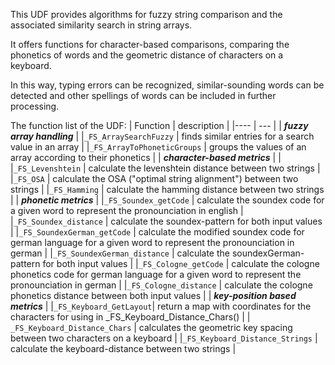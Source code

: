 This UDF provides algorithms for fuzzy string comparison and the associated similarity search in string arrays.

It offers functions for character-based comparisons, comparing the phonetics of words and the geometric distance of characters on a keyboard.

In this way, typing errors can be recognized, similar-sounding words can be detected and other spellings of words can be included in further processing.

The function list of the UDF:
| Function | description |
|---- | --- |
| ***fuzzy array handling*** |
|`_FS_ArraySearchFuzzy`          | finds similar entries for a search value in an array |
|`_FS_ArrayToPhoneticGroups`   | groups the values of an array according to their phonetics |
| ***character-based metrics*** | |
|`_FS_Levenshtein`           | calculate the levenshtein distance between two strings |
|`_FS_OSA` | calculate the OSA ("optimal string alignment") between two strings |
|`_FS_Hamming`          | calculate the hamming distance between two strings |
| ***phonetic metrics*** |
|`_FS_Soundex_getCode`    | calculate the soundex code for a given word to represent the pronounciation in english |
|`_FS_Soundex_distance`   | calculate the soundex-pattern for both input values |
|`_FS_SoundexGerman_getCode`   | calculate the modified soundex code for german language for a given word to represent the pronounciation in german |
|`_FS_SoundexGerman_distance`        | calculate the soundexGerman-pattern for both input values |
|`_FS_Cologne_getCode`  | calculate the cologne phonetics code for german language for a given word to represent the pronounciation in german |
|`_FS_Cologne_distance` | calculate the cologne phonetics distance between both input values |
| ***key-position based metrics*** |
|`_FS_Keyboard_GetLayout`| return a map with coordinates for the characters for using in _FS_Keyboard_Distance_Chars() |
|` _FS_Keyboard_Distance_Chars`  | calculates the geometric key spacing between two characters on a keyboard |
|`_FS_Keyboard_Distance_Strings`          | calculate the keyboard-distance between two strings |
